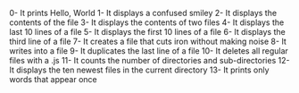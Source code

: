 0- It prints Hello, World
1- It displays a confused smiley
2- It displays the contents of the file
3- It displays the contents of two files
4- It displays the last 10 lines of a file
5- It displays the first 10 lines of a file
6- It displays the third line of a file
7- It creates a file that cuts iron without making noise
8- It writes into a file
9- It duplicates the last line of a file
10- It deletes all regular files with a .js
11- It counts the number of directories and sub-directories
12- It displays the ten newest files in the current directory
13- It prints only words that appear once
